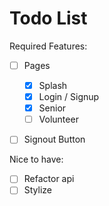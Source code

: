 # Todo List
Required Features:
- [ ] Pages
  - [x] Splash
  - [x] Login / Signup
  - [x] Senior
  - [ ] Volunteer
- [ ] Signout Button


Nice to have:
- [ ] Refactor api
- [ ] Stylize
